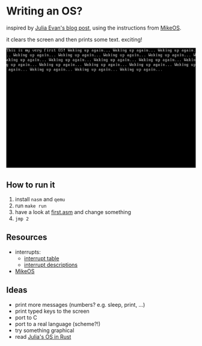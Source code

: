 # Writing an OS?

inspired by [Julia Evan's blog post](http://jvns.ca/blog/2013/11/26/day-34-the-tiniest-operating-system/), using the instructions from [MikeOS](http://mikeos.sourceforge.net/).

it clears the screen and then prints some text. exciting!

![screenshot of it running](./screenshot.png)

## How to run it

1. install `nasm` and `qemu`
2. run `make run`
3. have a look at [first.asm](./first.asm) and change something
4. `jmp 2`

## Resources

- interrupts:
    * [interrupt table](http://en.wikipedia.org/wiki/BIOS_interrupt_call#Interrupt_table)
    * [interrupt descriptions](http://www.ctyme.com/intr/int.htm)
- [MikeOS](http://mikeos.sourceforce.net)

## Ideas

- print more messages (numbers? e.g. sleep, print, ...)
- print typed keys to the screen
- port to C
- port to a real language (scheme?!)
- try something graphical
- read [Julia's OS in Rust](https://github.com/jvns/puddle)
